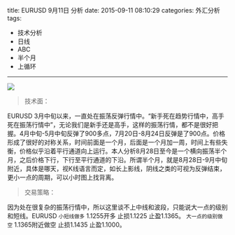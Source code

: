 title: EURUSD 9月11日 分析
date: 2015-09-11 08:10:29
categories: 外汇分析
tags:
- 技术分析
- 日线
- ABC
- 半个月
- 上循环
---
![](http://eurusd.qiniudn.com/97.png)

> 技术面：

EURUSD 3月中旬以来，一直处在振荡反弹行情中。“新手死在趋势行情中，高手死在振荡行情中”，无论我们是新手还是高手，这样的振荡行情，都不是很好把握。4月中旬-5月中旬反弹了900多点，7月20日-8月24日反弹是了900点。价格形成了很好的对称关系，时间前面是一个月，后面是一个月加一周，时间上有些失衡，价格似乎沿着平行通道向上运行。本人分析8月28日至今是一个横向振荡半个月，之后价格下行，下行至平行通道的下沿。所谓半个月，就是8月28日-9月中旬附近，具体是哪天，视K线语言而定，如长上影线，阴线之类的可视为反弹结束，更小一点的周期，可以小时图上找背离。

> 交易策略：

因为处在很复杂的振荡行情中，所以这里谈不上中线和波段，只能说大一点的级别和短线。EURUSD `小短线做多` 1.1255开多 止损1.1225 止盈1.1365。 `大一点的级别做空` 1.1365附近做空 止损1.1435 止盈1.1000。



